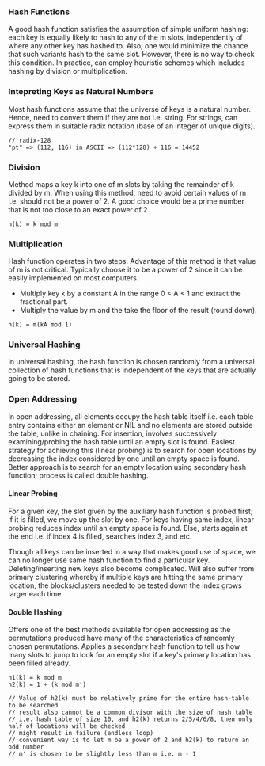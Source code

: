### Hash Functions

A good hash function satisfies the assumption of simple uniform hashing: each key is equally likely to hash to any of the m slots, independently of where any other key has hashed to. Also, one would minimize the chance that such variants hash to the same slot. However, there is no way to check this condition. In practice, can employ heuristic schemes which includes hashing by division or multiplication. 

### Intepreting Keys as Natural Numbers

Most hash functions assume that the universe of keys is a natural number. Hence, need to convert them if they are not i.e. string. For strings, can express them in suitable radix notation (base of an integer of unique digits).

```
// radix-128
"pt" => (112, 116) in ASCII => (112*128) + 116 = 14452
```

### Division

Method maps a key k into one of m slots by taking the remainder of k divided by m. When using this method, need to avoid certain values of m i.e. should not be a power of 2. A good choice would be a prime number that is not too close to an exact power of 2. 

```
h(k) = k mod m
```

### Multiplication

Hash function operates in two steps. Advantage of this method is that value of m is not critical. Typically choose it to be a power of 2 since it can be easily implemented on most computers. 
- Multiply key k by a constant A in the range 0 < A < 1 and extract the fractional part.
- Multiply the value by m and the take the floor of the result (round down). 

```
h(k) = m(kA mod 1)
```

### Universal Hashing

In universal hashing, the hash function is chosen randomly from a universal collection of hash functions that is independent of the keys that are actually going to be stored. 

### Open Addressing

In open addressing, all elements occupy the hash table itself i.e. each table entry contains either an element or NIL and no elements are stored outside the table, unlike in chaining. For insertion, involves successively examining/probing the hash table until an empty slot is found. Easiest strategy for achieving this (linear probing) is to search for open locations by decreasing the index considered by one until an empty space is found. Better approach is to search for an empty location using secondary hash function; process is called double hashing.

#### Linear Probing

For a given key, the slot given by the auxiliary hash function is probed first; if it is filled, we move up the slot by one. For keys having same index, linear probing reduces index until an empty space is found. Else, starts again at the end i.e. if index 4 is filled, searches index 3, and etc.

Though all keys can be inserted in a way that makes good use of space, we can no longer use same hash function to find a particular key. Deleting/inserting new keys also become complicated. Will also suffer from primary clustering whereby if multiple keys are hitting the same primary location, the blocks/clusters needed to be tested down the index grows larger each time.

#### Double Hashing

Offers one of the best methods available for open addressing as the permutations produced have many of the characteristics of randomly chosen permutations. Applies a secondary hash function to tell us how many slots to jump to look for an empty slot if a key's primary location has been filled already. 

```
h1(k) = k mod m
h2(k) = 1 + (k mod m') 

// Value of h2(k) must be relatively prime for the entire hash-table to be searched
// result also cannot be a common divisor with the size of hash table
// i.e. hash table of size 10, and h2(k) returns 2/5/4/6/8, then only half of locations will be checked
// might result in failure (endless loop)
// convenient way is to let m be a power of 2 and h2(k) to return an odd number
// m' is chosen to be slightly less than m i.e. m - 1
```
